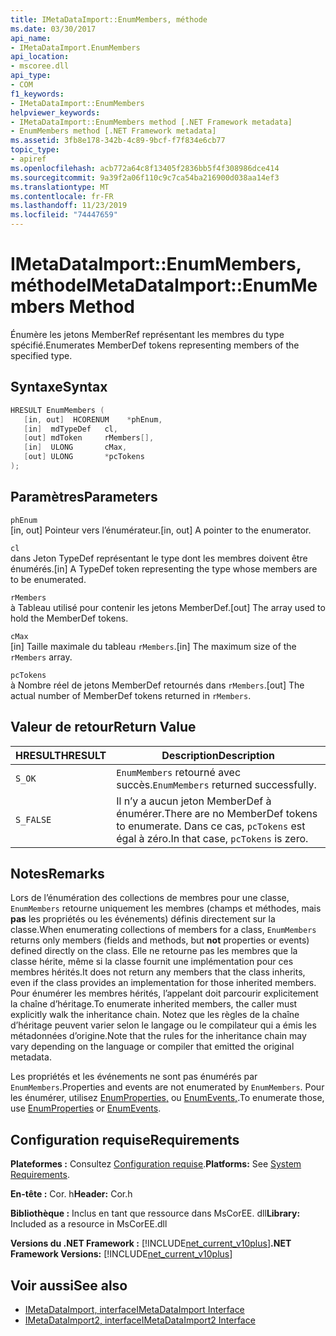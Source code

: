 ```yaml
---
title: IMetaDataImport::EnumMembers, méthode
ms.date: 03/30/2017
api_name:
- IMetaDataImport.EnumMembers
api_location:
- mscoree.dll
api_type:
- COM
f1_keywords:
- IMetaDataImport::EnumMembers
helpviewer_keywords:
- IMetaDataImport::EnumMembers method [.NET Framework metadata]
- EnumMembers method [.NET Framework metadata]
ms.assetid: 3fb8e178-342b-4c89-9bcf-f7f834e6cb77
topic_type:
- apiref
ms.openlocfilehash: acb772a64c8f13405f2836bb5f4f308986dce414
ms.sourcegitcommit: 9a39f2a06f110c9c7ca54ba216900d038aa14ef3
ms.translationtype: MT
ms.contentlocale: fr-FR
ms.lasthandoff: 11/23/2019
ms.locfileid: "74447659"
---
```

# <a name="imetadataimportenummembers-method"></a><span data-ttu-id="34b56-102">IMetaDataImport::EnumMembers, méthode</span><span class="sxs-lookup"><span data-stu-id="34b56-102">IMetaDataImport::EnumMembers Method</span></span>
<span data-ttu-id="34b56-103">Énumère les jetons MemberRef représentant les membres du type spécifié.</span><span class="sxs-lookup"><span data-stu-id="34b56-103">Enumerates MemberDef tokens representing members of the specified type.</span></span>  
  
## <a name="syntax"></a><span data-ttu-id="34b56-104">Syntaxe</span><span class="sxs-lookup"><span data-stu-id="34b56-104">Syntax</span></span>  
  
```cpp  
HRESULT EnumMembers (   
   [in, out]  HCORENUM    *phEnum,   
   [in]  mdTypeDef   cl,   
   [out] mdToken     rMembers[],   
   [in]  ULONG       cMax,   
   [out] ULONG       *pcTokens  
);  
```  
  
## <a name="parameters"></a><span data-ttu-id="34b56-105">Paramètres</span><span class="sxs-lookup"><span data-stu-id="34b56-105">Parameters</span></span>  
 `phEnum`  
 <span data-ttu-id="34b56-106">[in, out] Pointeur vers l’énumérateur.</span><span class="sxs-lookup"><span data-stu-id="34b56-106">[in, out] A pointer to the enumerator.</span></span>  
  
 `cl`  
 <span data-ttu-id="34b56-107">dans Jeton TypeDef représentant le type dont les membres doivent être énumérés.</span><span class="sxs-lookup"><span data-stu-id="34b56-107">[in] A TypeDef token representing the type whose members are to be enumerated.</span></span>  
  
 `rMembers`  
 <span data-ttu-id="34b56-108">à Tableau utilisé pour contenir les jetons MemberDef.</span><span class="sxs-lookup"><span data-stu-id="34b56-108">[out] The array used to hold the MemberDef tokens.</span></span>  
  
 `cMax`  
 <span data-ttu-id="34b56-109">[in] Taille maximale du tableau `rMembers`.</span><span class="sxs-lookup"><span data-stu-id="34b56-109">[in] The maximum size of the `rMembers` array.</span></span>  
  
 `pcTokens`  
 <span data-ttu-id="34b56-110">à Nombre réel de jetons MemberDef retournés dans `rMembers`.</span><span class="sxs-lookup"><span data-stu-id="34b56-110">[out] The actual number of MemberDef tokens returned in `rMembers`.</span></span>  
  
## <a name="return-value"></a><span data-ttu-id="34b56-111">Valeur de retour</span><span class="sxs-lookup"><span data-stu-id="34b56-111">Return Value</span></span>  
  
|<span data-ttu-id="34b56-112">HRESULT</span><span class="sxs-lookup"><span data-stu-id="34b56-112">HRESULT</span></span>|<span data-ttu-id="34b56-113">Description</span><span class="sxs-lookup"><span data-stu-id="34b56-113">Description</span></span>|  
|-------------|-----------------|  
|`S_OK`|<span data-ttu-id="34b56-114">`EnumMembers` retourné avec succès.</span><span class="sxs-lookup"><span data-stu-id="34b56-114">`EnumMembers` returned successfully.</span></span>|  
|`S_FALSE`|<span data-ttu-id="34b56-115">Il n’y a aucun jeton MemberDef à énumérer.</span><span class="sxs-lookup"><span data-stu-id="34b56-115">There are no MemberDef tokens to enumerate.</span></span> <span data-ttu-id="34b56-116">Dans ce cas, `pcTokens` est égal à zéro.</span><span class="sxs-lookup"><span data-stu-id="34b56-116">In that case, `pcTokens` is zero.</span></span>|  
  
## <a name="remarks"></a><span data-ttu-id="34b56-117">Notes</span><span class="sxs-lookup"><span data-stu-id="34b56-117">Remarks</span></span>  
 <span data-ttu-id="34b56-118">Lors de l’énumération des collections de membres pour une classe, `EnumMembers` retourne uniquement les membres (champs et méthodes, mais **pas** les propriétés ou les événements) définis directement sur la classe.</span><span class="sxs-lookup"><span data-stu-id="34b56-118">When enumerating collections of members for a class, `EnumMembers` returns only members (fields and methods, but **not** properties or events) defined directly on the class.</span></span> <span data-ttu-id="34b56-119">Elle ne retourne pas les membres que la classe hérite, même si la classe fournit une implémentation pour ces membres hérités.</span><span class="sxs-lookup"><span data-stu-id="34b56-119">It does not return any members that the class inherits, even if the class provides an implementation for those inherited members.</span></span> <span data-ttu-id="34b56-120">Pour énumérer les membres hérités, l’appelant doit parcourir explicitement la chaîne d’héritage.</span><span class="sxs-lookup"><span data-stu-id="34b56-120">To enumerate inherited members, the caller must explicitly walk the inheritance chain.</span></span> <span data-ttu-id="34b56-121">Notez que les règles de la chaîne d’héritage peuvent varier selon le langage ou le compilateur qui a émis les métadonnées d’origine.</span><span class="sxs-lookup"><span data-stu-id="34b56-121">Note that the rules for the inheritance chain may vary depending on the language or compiler that emitted the original metadata.</span></span>
 
 <span data-ttu-id="34b56-122">Les propriétés et les événements ne sont pas énumérés par `EnumMembers`.</span><span class="sxs-lookup"><span data-stu-id="34b56-122">Properties and events are not enumerated by `EnumMembers`.</span></span> <span data-ttu-id="34b56-123">Pour les énumérer, utilisez [EnumProperties,](imetadataimport-enumproperties-method.md) ou [EnumEvents,](imetadataimport-enumevents-method.md).</span><span class="sxs-lookup"><span data-stu-id="34b56-123">To enumerate those, use [EnumProperties](imetadataimport-enumproperties-method.md) or [EnumEvents](imetadataimport-enumevents-method.md).</span></span>
  
## <a name="requirements"></a><span data-ttu-id="34b56-124">Configuration requise</span><span class="sxs-lookup"><span data-stu-id="34b56-124">Requirements</span></span>  
 <span data-ttu-id="34b56-125">**Plateformes :** Consultez [Configuration requise](../../../../docs/framework/get-started/system-requirements.md).</span><span class="sxs-lookup"><span data-stu-id="34b56-125">**Platforms:** See [System Requirements](../../../../docs/framework/get-started/system-requirements.md).</span></span>  
  
 <span data-ttu-id="34b56-126">**En-tête :** Cor. h</span><span class="sxs-lookup"><span data-stu-id="34b56-126">**Header:** Cor.h</span></span>  
  
 <span data-ttu-id="34b56-127">**Bibliothèque :** Inclus en tant que ressource dans MsCorEE. dll</span><span class="sxs-lookup"><span data-stu-id="34b56-127">**Library:** Included as a resource in MsCorEE.dll</span></span>  
  
 <span data-ttu-id="34b56-128">**Versions du .NET Framework :** [!INCLUDE[net_current_v10plus](../../../../includes/net-current-v10plus-md.md)]</span><span class="sxs-lookup"><span data-stu-id="34b56-128">**.NET Framework Versions:** [!INCLUDE[net_current_v10plus](../../../../includes/net-current-v10plus-md.md)]</span></span>  
  
## <a name="see-also"></a><span data-ttu-id="34b56-129">Voir aussi</span><span class="sxs-lookup"><span data-stu-id="34b56-129">See also</span></span>

- [<span data-ttu-id="34b56-130">IMetaDataImport, interface</span><span class="sxs-lookup"><span data-stu-id="34b56-130">IMetaDataImport Interface</span></span>](../../../../docs/framework/unmanaged-api/metadata/imetadataimport-interface.md)
- [<span data-ttu-id="34b56-131">IMetaDataImport2, interface</span><span class="sxs-lookup"><span data-stu-id="34b56-131">IMetaDataImport2 Interface</span></span>](../../../../docs/framework/unmanaged-api/metadata/imetadataimport2-interface.md)
